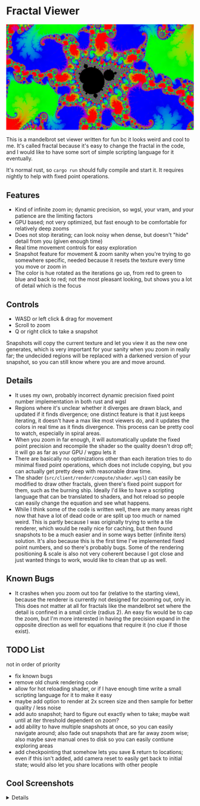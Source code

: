 # Fractal Viewer

![screenshot image here](screenshots/2.png)

This is a mandelbrot set viewer written for fun bc it looks weird and cool to me. It's called fractal because it's easy to change the fractal in the code, and I would like to have some sort of simple scripting language for it eventually.

It's normal rust, so `cargo run` should fully compile and start it. It requires nightly to help with fixed point operations.

## Features

- Kind of infinite zoom in; dynamic precision, so wgsl, your vram, and your patience are the limiting factors
- GPU based; not very optimized, but fast enough to be comfortable for relatively deep zooms
- Does not stop iterating; can look noisy when dense, but doesn't "hide" detail from you (given enough time)
- Real time movement controls for easy exploration
- Snapshot feature for movement & zoom sanity when you're trying to go somewhere specific, needed because it resets the texture every time you move or zoom in
- The color is hue rotated as the iterations go up, from red to green to blue and back to red; not the most pleasant looking, but shows you a lot of detail which is the focus

## Controls

 - WASD or left click & drag for movement
 - Scroll to zoom
 - Q or right click to take a snapshot

Snapshots will copy the current texture and let you view it as the new one generates, which is very important for your sanity when you zoom in really far; the undecided regions will be replaced with a darkened version of your snapshot, so you can still know where you are and move around.

## Details

- It uses my own, probably incorrect dynamic precision fixed point number implementation in both rust and wgsl
- Regions where it's unclear whether it diverges are drawn black, and updated if it finds divergence; one distinct feature is that it just keeps iterating, it doesn't have a max like most viewers do, and it updates the colors in real time as it finds divergence. This process can be pretty cool to watch, especially in spiral areas.
- When you zoom in far enough, it will automatically update the fixed point precision and recompile the shader so the quality doesn't drop off; it will go as far as your GPU / wgpu lets it
- There are basically no optimizations other than each iteration tries to do minimal fixed point operations, which does not include copying, but you can actually get pretty deep with reasonable draw time.
- The shader (`src/client/render/compute/shader.wgsl`) can easily be modified to draw other fractals, given there's fixed point support for them, such as the burning ship. Ideally I'd like to have a scripting language that can be translated to shaders, and hot reload so people can easily change the equation and see what happens.
- While I think some of the code is written well, there are many areas right now that have a lot of dead code or are split up too much or named weird. This is partly because I was originally trying to write a tile renderer, which would be really nice for caching, but then found snapshots to be a much easier and in some ways better (infinite iters) solution. It's also because this is the first time I've implemented fixed point numbers, and so there's probably bugs. Some of the rendering positioning & scale is also not very coherent because I got close and just wanted things to work, would like to clean that up as well.

## Known Bugs

- It crashes when you zoom out too far (relative to the starting view), because the renderer is currently not designed for zooming out, only in. This does not matter at all for fractals like the mandelbrot set where the detail is confined in a small circle (radius 2). An easy fix would be to cap the zoom, but I'm more interested in having the precision expand in the opposite direction as well for equations that require it (no clue if those exist).

## TODO List

not in order of priority

- fix known bugs
- remove old chunk rendering code
- allow for hot reloading shader, or if I have enough time write a small scripting language for it to make it easy
- maybe add option to render at 2x screen size and then sample for better quality / less noise
- add auto snapshot; hard to figure out exactly when to take; maybe wait until at iter threshold dependent on zoom?
- add ability to have multiple snapshots at once, so you can easily navigate around; also fade out snapshots that are far away zoom wise; also maybe save manual ones to disk so you can easily contiune exploring areas
- add checkpointing that somehow lets you save & return to locations; even if this isn't added, add camera reset to easily get back to initial state; would also let you share locations with other people

## Cool Screenshots

<details>

![screenshot image here](screenshots/1.png)

![screenshot image here](screenshots/3.png)

![screenshot image here](screenshots/4.png)

</details>

